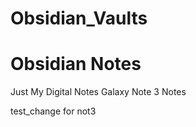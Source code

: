 # Obsidian_Vaults

# Obsidian Notes

Just My Digital Notes Galaxy Note 3 Notes

test_change for not3
